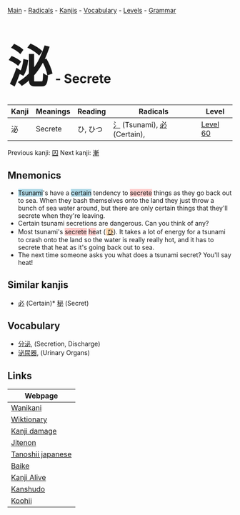 <style> bigfont {font-size: 100px}</style>
[Main](../index.md) -
[Radicals](../radicals.md) -
[Kanjis](../kanjis.md) -
[Vocabulary](../vocabulary.md) -
[Levels](../levels.md) -
[Grammar](../grammar.md)
# <bigfont> 泌</bigfont> - Secrete 

| Kanji | Meanings | Reading | Radicals | Level |
| --- | --- | --- | --- | --- |
| 泌 | Secrete | ひ, ひつ | [氵](../radicals/氵.md) (Tsunami), [必](../radicals/必.md) (Certain),  | [Level 60](../levels/wk_level60.md) |

Previous kanji: [囚](囚.md) Next kanji: [漸](漸.md) 

## Mnemonics
 * <span style="background-color:#ADD8E6"> Tsunami</span>'s have a <span style="background-color:#ADD8E6"> certain</span> tendency to <span style="background-color:#ffcccb"> secrete</span> things as they go back out to sea. When they bash themselves onto the land they just throw a bunch of sea water around, but there are only certain things that they'll secrete when they're leaving.
* Certain tsunami secretions are dangerous. Can you think of any?
* Most tsunami's <span style="background-color:#ffcccb"> secrete</span> <span style="background-color:#ffcccb"> he</span>at (<span style="background-color:#fed8b1"> [ひ](https://jisho.org/search/ひ)</span>). It takes a lot of energy for a tsunami to crash onto the land so the water is really really hot, and it has to secrete that heat as it's going back out to sea.
* The next time someone asks you what does a tsunami secret? You'll say heat!


## Similar kanjis
 * [必](必.md) (Certain)* [秘](秘.md) (Secret)


## Vocabulary
 * [分泌](../vocabulary/泌.md), (Secretion, Discharge)
* [泌尿器](../vocabulary/泌.md), (Urinary Organs)



## Links 

| Webpage |
| --- |
| [Wanikani          ](https://www.wanikani.com/kanji/泌) |
| [Wiktionary        ](https://en.wiktionary.org/wiki/泌) |
| [Kanji damage      ](http://www.kanjidamage.com/kanji/search?utf8=✓&q=泌) |
| [Jitenon           ](https://jitenon.com/kanji/泌) |
| [Tanoshii japanese ](https://www.tanoshiijapanese.com/dictionary/kanji.cfm?k=泌) |
| [Baike             ](https://baike.baidu.com/item/泌) |
| [Kanji Alive       ](https://app.kanjialive.com/泌) |
| [Kanshudo          ](https://www.kanshudo.com/searchmn?q=泌) |
| [Koohii            ](https://kanji.koohii.com/study/kanji/泌) |
